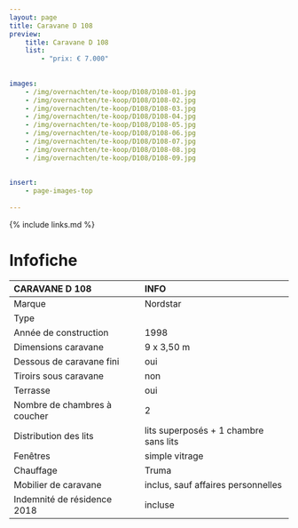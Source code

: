 ```yaml
---
layout: page
title: Caravane D 108
preview: 
    title: Caravane D 108
    list:
        - "prix: € 7.000"
        
        
images:
    - /img/overnachten/te-koop/D108/D108-01.jpg
    - /img/overnachten/te-koop/D108/D108-02.jpg
    - /img/overnachten/te-koop/D108/D108-03.jpg
    - /img/overnachten/te-koop/D108/D108-04.jpg
    - /img/overnachten/te-koop/D108/D108-05.jpg
    - /img/overnachten/te-koop/D108/D108-06.jpg
    - /img/overnachten/te-koop/D108/D108-07.jpg
    - /img/overnachten/te-koop/D108/D108-08.jpg
    - /img/overnachten/te-koop/D108/D108-09.jpg
    
    
insert:
    - page-images-top
    
---
```


{% include links.md %}



# Infofiche 

CARAVANE D 108               | INFO        | 
:---------------------------|:------------|
Marque                      |Nordstar
Type                        |
Année de construction       |1998
Dimensions caravane         |9 x 3,50 m
Dessous de caravane fini    |oui
Tiroirs sous caravane       |non
Terrasse                    |oui
Nombre de chambres à coucher|2
Distribution des lits       |lits superposés + 1 chambre sans lits
Fenêtres                    |simple vitrage
Chauffage                   |Truma
Mobilier de caravane        |inclus, sauf affaires personnelles
Indemnité de résidence 2018 |incluse